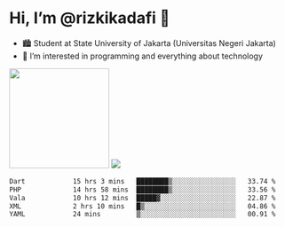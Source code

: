 # Hi, I’m @rizkikadafi 👋
- 🏙 Student at State University of Jakarta (Universitas Negeri Jakarta)
- 👀 I’m interested in programming and everything about technology
<img height="180em" src="https://github-readme-stats.vercel.app/api?username=rizkikadafi&show_icons=true&hide_border=true&&count_private=true&include_all_commits=true" />
<img src="https://github-readme-stats.vercel.app/api/top-langs/?username=rizkikadafi&show_icons=true&hide_border=true&&count_private=true&include_all_commits=true" />

<!--START_SECTION:waka-->

```txt
Dart            15 hrs 3 mins   ████████▒░░░░░░░░░░░░░░░░   33.74 %
PHP             14 hrs 58 mins  ████████▒░░░░░░░░░░░░░░░░   33.56 %
Vala            10 hrs 12 mins  █████▓░░░░░░░░░░░░░░░░░░░   22.87 %
XML             2 hrs 10 mins   █▒░░░░░░░░░░░░░░░░░░░░░░░   04.86 %
YAML            24 mins         ▒░░░░░░░░░░░░░░░░░░░░░░░░   00.91 %
```

<!--END_SECTION:waka-->

<!---
rizkikadafi/rizkikadafi is a ✨ special ✨ repository because its `README.md` (this file) appears on your GitHub profile.
You can click the Preview link to take a look at your changes.
--->
